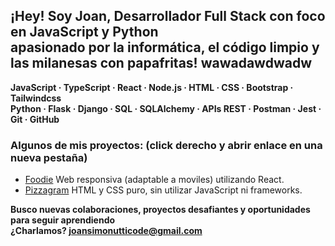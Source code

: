 <!-- 🌌 Joan Simonutti's GitHub README -->

<!-- Decoración opcional tipo ASCII -->
<!-- Podés agregar emojis, arte ASCII o dejarlo minimalista -->
<!--<img src="https://camo.githubusercontent.com/525201e24fcf0d7d87f167b8f972bf33242f0588d8bb426b7df5e2911bcc609a/68747470733a2f2f7777772e616e696d61746564696d616765732e6f72672f646174612f6d656469612f3536322f616e696d617465642d6c696e652d696d6167652d303138342e676966" alt="Barra" width="100%" /> -->

<!--<img src="https://user-images.githubusercontent.com/74038190/212257468-1e9a91f1-b626-4baa-b15d-5c385dfa7ed2.gif" alt="github" width="42"/> <img src="https://user-images.githubusercontent.com/74038190/212284158-e840e285-664b-44d7-b79b-e264b5e54825.gif" alt="pacman" width="58%"/> <img src="https://user-images.githubusercontent.com/74038190/212257454-16e3712e-945a-4ca2-b238-408ad0bf87e6.gif" alt="JS" width="42"/> <img src="https://user-images.githubusercontent.com/74038190/212257472-08e52665-c503-4bd9-aa20-f5a4dae769b5.gif" alt="python" width="42"/> -->
 
 
## ¡Hey! Soy Joan, Desarrollador Full Stack con foco en JavaScript y Python <br/>apasionado por la informática, el código limpio y las milanesas con papafritas! wawadawdwadw

**JavaScript · TypeScript · React · Node.js · HTML · CSS · Bootstrap · Tailwindcss <br/>Python · Flask · Django · SQL · SQLAlchemy · APIs REST · Postman · Jest · Git · GitHub**

### **Algunos de mis proyectos:** (click derecho y abrir enlace en una nueva pestaña)
- [Foodie](https://page-01-navy.vercel.app/) Web responsiva (adaptable a moviles) utilizando React.
- [Pizzagram](https://pizzagram-mauve.vercel.app/) HTML y CSS puro, sin utilizar JavaScript ni frameworks.



**Busco nuevas colaboraciones, proyectos desafiantes y oportunidades para seguir aprendiendo <br/>¿Charlamos? joansimonutticode@gmail.com**


<!--<img src="https://camo.githubusercontent.com/525201e24fcf0d7d87f167b8f972bf33242f0588d8bb426b7df5e2911bcc609a/68747470733a2f2f7777772e616e696d61746564696d616765732e6f72672f646174612f6d656469612f3536322f616e696d617465642d6c696e652d696d6167652d303138342e676966" alt="Barra" width="100%" 


![MarioDev](https://user-images.githubusercontent.com/74038190/225813708-98b745f2-7d22-48cf-9150-083f1b00d6c9.gif)

<img src="https://camo.githubusercontent.com/525201e24fcf0d7d87f167b8f972bf33242f0588d8bb426b7df5e2911bcc609a/68747470733a2f2f7777772e616e696d61746564696d616765732e6f72672f646174612f6d656469612f3536322f616e696d617465642d6c696e652d696d6167652d303138342e676966" alt="Barra" width="100%" />/>-->
<!--![Trabajando duro]()-->
<!--![Trabajando duro]()-->
<!--!![Trabajando duro](https://media1.giphy.com/media/v1.Y2lkPTc5MGI3NjExem9mZm9rYzNnaGNjcDQxeG1weWc4MHhmcGwweWZhNTY1NzA4bW5oaSZlcD12MV9pbnRlcm5hbF9naWZfYnlfaWQmY3Q9Zw/UPNV6BECISuMo/giphy.gif)-->
<!--![Trabajando duro](https://media2.giphy.com/media/v1.Y2lkPTc5MGI3NjExcDN1Y2VkendzYzFtYmxjcXNrdWdlZWRyaG80dmt2bjczNzNpN28xNiZlcD12MV9pbnRlcm5hbF9naWZfYnlfaWQmY3Q9Zw/78XCFBGOlS6keY1Bil/giphy.gif)-->
<!--![Trabajando duro](https://media1.giphy.com/media/v1.Y2lkPTc5MGI3NjExcmRydHlla241Y2o1YWYyem04MHY1b3Q2aTJ0OG5qcDhmZHg1M3ZmcSZlcD12MV9pbnRlcm5hbF9naWZfYnlfaWQmY3Q9Zw/487L0pNZKONFN01oHO/giphy.gif)-->
<!-- Este es un comentario en Markdown -->
